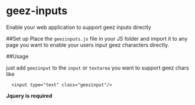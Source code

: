 # geez-inputs
Enable your web application to support geez inputs directly 

##Set up
Place the `geezinputs.js` file in your JS folder and import it to any page you want to enable your users input geez characters directly.

##Usage

just add `geezinput` to the `input` or `textarea` you want to support geez chars like
      
      <input type="text" class="geezinput"/>
      


**Jquery is required**

